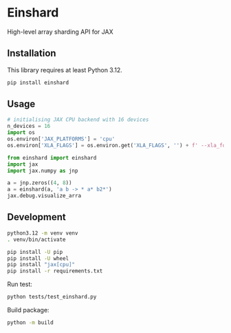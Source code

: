 # Einshard

High-level array sharding API for JAX

## Installation

This library requires at least Python 3.12.

```sh
pip install einshard
```

## Usage

```python
# initialising JAX CPU backend with 16 devices
n_devices = 16
import os
os.environ['JAX_PLATFORMS'] = 'cpu'
os.environ['XLA_FLAGS'] = os.environ.get('XLA_FLAGS', '') + f' --xla_force_host_platform_device_count={n_devices}'

from einshard import einshard
import jax
import jax.numpy as jnp

a = jnp.zeros((4, 8))
a = einshard(a, 'a b -> * a* b2*')
jax.debug.visualize_arra
```

## Development

```sh
python3.12 -m venv venv
. venv/bin/activate
```

```sh
pip install -U pip
pip install -U wheel
pip install "jax[cpu]"
pip install -r requirements.txt
```

Run test:

```sh
python tests/test_einshard.py
```

Build package:

```sh
python -m build
```
